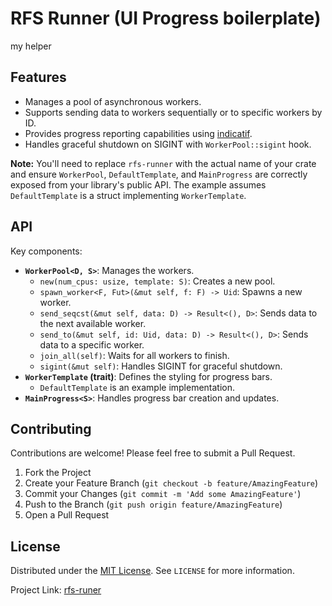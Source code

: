 # RFS Runner (UI Progress boilerplate)

my helper

## Features

* Manages a pool of asynchronous workers.
* Supports sending data to workers sequentially or to specific workers by ID.
* Provides progress reporting capabilities using [indicatif](https://docs.rs/indicatif).
* Handles graceful shutdown on SIGINT with `WorkerPool::sigint` hook.

**Note:** You'll need to replace `rfs-runner` with the actual name of your crate and ensure `WorkerPool`, `DefaultTemplate`, and `MainProgress` are correctly exposed from your library's public API. The example assumes `DefaultTemplate` is a struct implementing `WorkerTemplate`.

## API

Key components:

* **`WorkerPool<D, S>`**: Manages the workers.
    * `new(num_cpus: usize, template: S)`: Creates a new pool.
    * `spawn_worker<F, Fut>(&mut self, f: F) -> Uid`: Spawns a new worker.
    * `send_seqcst(&mut self, data: D) -> Result<(), D>`: Sends data to the next available worker.
    * `send_to(&mut self, id: Uid, data: D) -> Result<(), D>`: Sends data to a specific worker.
    * `join_all(self)`: Waits for all workers to finish.
    * `sigint(&mut self)`: Handles SIGINT for graceful shutdown.
* **`WorkerTemplate` (trait)**: Defines the styling for progress bars.
    * `DefaultTemplate` is an example implementation.
* **`MainProgress<S>`**: Handles progress bar creation and updates.

## Contributing

Contributions are welcome! Please feel free to submit a Pull Request.

1. Fork the Project
2. Create your Feature Branch (`git checkout -b feature/AmazingFeature`)
3. Commit your Changes (`git commit -m 'Add some AmazingFeature'`)
4. Push to the Branch (`git push origin feature/AmazingFeature`)
5. Open a Pull Request

## License

Distributed under the [MIT License](LICENSE). See `LICENSE` for more information.

Project Link: [rfs-runer](https://github.com/rootfebri/rfs-runner)